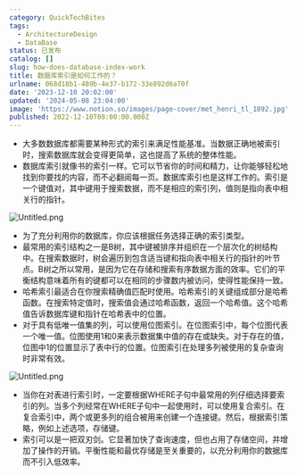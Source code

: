 ```yaml
---
category: QuickTechBites
tags:
  - ArchitectureDesign
  - DataBase
status: 已发布
catalog: []
slug: how-does-database-index-work
title: 数据库索引是如何工作的？
urlname: 068d18b1-489b-4e37-b172-33e892d6a70f
date: '2023-12-10 20:02:00'
updated: '2024-05-08 23:04:00'
image: 'https://www.notion.so/images/page-cover/met_henri_tl_1892.jpg'
published: 2022-12-10T08:00:00.000Z
---
```

- 大多数数据库都需要某种形式的索引来满足性能基准。当数据正确地被索引时，搜索数据库就会变得更简单，这也提高了系统的整体性能。
- 数据库索引就像书的索引一样。它可以节省你的时间和精力，让你能够轻松地找到你要找的内容，而不必翻阅每一页。数据库索引也是这样工作的。索引是一个键值对，其中键用于搜索数据，而不是相应的索引列，值则是指向表中相关行的指针。

![Untitled.png](https://prod-files-secure.s3.us-west-2.amazonaws.com/5d24fe63-e567-4804-86f9-9fdc62e13082/3e87f042-644d-48ab-9a58-227f3d930d71/Untitled.png?X-Amz-Algorithm=AWS4-HMAC-SHA256&X-Amz-Content-Sha256=UNSIGNED-PAYLOAD&X-Amz-Credential=ASIAZI2LB466QPYRXULP%2F20250219%2Fus-west-2%2Fs3%2Faws4_request&X-Amz-Date=20250219T053737Z&X-Amz-Expires=3600&X-Amz-Security-Token=IQoJb3JpZ2luX2VjEHUaCXVzLXdlc3QtMiJHMEUCIQCrniO4FoEcLsI51%2FGgG%2FM6EYoR6pixxonKVKlLiIT1tAIgdjj73qV9hgAVxlOjpuUIJlILoWHd0ONXZjDanYEiWRUqiAQInv%2F%2F%2F%2F%2F%2F%2F%2F%2F%2FARAAGgw2Mzc0MjMxODM4MDUiDC4bZvZmfmLR%2FnOowCrcA3FIhjW9JNK2hnsxJuyZZa%2FG1WHxunxZDkuilWf3qtYZMlskxf6%2BhPKNmRbmDK1%2BHrRUjNDvuLRSmg2%2FeOCR%2Ff%2BN7zOxx4rhjKwp6Z6uyvcdCU8trx9Tyhzndz%2BCtM%2FyaYBddPmN4F%2BpJSEtLBYHt0wK4yt1Q7ZQerVmgRNefmBLonLGh%2BEaFix2kqOBt9XaLeLCF7JhpqdMSr2CUK4LdeGL2XXV77Pj8Fb8TpOvfZ9Kc2B6O7PmkEiMS%2Blgb1zNg70IQJ9fQ68XgEODIwZ3KAhmp1w0YxbWJAQkA0qg%2FTCpzIj47iwp6uuJNkReOPiYZfK21dHlmta%2FO6orzqtc%2FTQxo4np4PUiy5%2BdEE8gPMfu3M6spYo1%2Fl5JMi2KrsO8sLqF5Sw%2FbKYZFfkulf3qhEAys0BNDGlSAvLu455kHdnGxd8nTW6p7S9OQUSnngsS9OII%2FVEzQRRRu94claoV7TpQwe%2Ff9143iZST1hlB4WkgxMeLKXQfy%2BoXHAwt1rUDWKBDsnlQ%2Fnlxo9WH%2FP%2Byjafhq3DO%2B55jC5zDLlPLFVVgj402RWo650EoBhMYMUbeJzIU%2BjzC1DE%2F%2B75gFBGfTRMC87iQjJUejGXAUg2qO5H%2BoXLYR9fyV2HwS437MMrD1b0GOqUBrZS%2BIwI7460RjuE6a3mJas2ygHS%2FBBYTY%2BQhuONbiW2KZ9o9cLR0%2BRuRO4E3mRCNKS9jNIio1IUS6IY%2F3Pdq9k31Gm2k%2FmWHPKFff%2Fvs9P6HxTUIarpmdr3tyfqb2eZ%2BwQz%2FFzRRQCGgv%2F4QvqP9Ul3Y4Ew3F712jkRgMgU4r7pQXz%2F1WYN5th7mqdo1Ul6y28Cn3AUaCcxbGh5F7aEpBZLj7WML&X-Amz-Signature=0aa3ef1df49d86e6f9783cf503ccd35f83ba256e1a90a2012c2f8157b05cc280&X-Amz-SignedHeaders=host&x-id=GetObject)

- 为了充分利用你的数据库，你应该根据任务选择正确的索引类型。
- 最常用的索引结构之一是B树，其中键被排序并组织在一个层次化的树结构中。在搜索数据时，树会遍历到包含适当键和指向表中相关行的指针的叶节点。B树之所以常用，是因为它在存储和搜索有序数据方面的效率。它们的平衡结构意味着所有的键都可以在相同的步骤数内被访问，使得性能保持一致。
- 哈希索引最适合在你搜索精确值匹配时使用。哈希索引的关键组成部分是哈希函数。在搜索特定值时，搜索值会通过哈希函数，返回一个哈希值。这个哈希值告诉数据库键和指针在哈希表中的位置。
- 对于具有低唯一值集的列，可以使用位图索引。在位图索引中，每个位图代表一个唯一值。位图使用1和0来表示数据集中值的存在或缺失。对于存在的值，位图中1的位置显示了表中行的位置。位图索引在处理多列被使用的复杂查询时非常有效。

![Untitled.png](https://prod-files-secure.s3.us-west-2.amazonaws.com/5d24fe63-e567-4804-86f9-9fdc62e13082/25e88b4a-737d-484e-85cc-b7fe2444aa3c/Untitled.png?X-Amz-Algorithm=AWS4-HMAC-SHA256&X-Amz-Content-Sha256=UNSIGNED-PAYLOAD&X-Amz-Credential=ASIAZI2LB466QPYRXULP%2F20250219%2Fus-west-2%2Fs3%2Faws4_request&X-Amz-Date=20250219T053737Z&X-Amz-Expires=3600&X-Amz-Security-Token=IQoJb3JpZ2luX2VjEHUaCXVzLXdlc3QtMiJHMEUCIQCrniO4FoEcLsI51%2FGgG%2FM6EYoR6pixxonKVKlLiIT1tAIgdjj73qV9hgAVxlOjpuUIJlILoWHd0ONXZjDanYEiWRUqiAQInv%2F%2F%2F%2F%2F%2F%2F%2F%2F%2FARAAGgw2Mzc0MjMxODM4MDUiDC4bZvZmfmLR%2FnOowCrcA3FIhjW9JNK2hnsxJuyZZa%2FG1WHxunxZDkuilWf3qtYZMlskxf6%2BhPKNmRbmDK1%2BHrRUjNDvuLRSmg2%2FeOCR%2Ff%2BN7zOxx4rhjKwp6Z6uyvcdCU8trx9Tyhzndz%2BCtM%2FyaYBddPmN4F%2BpJSEtLBYHt0wK4yt1Q7ZQerVmgRNefmBLonLGh%2BEaFix2kqOBt9XaLeLCF7JhpqdMSr2CUK4LdeGL2XXV77Pj8Fb8TpOvfZ9Kc2B6O7PmkEiMS%2Blgb1zNg70IQJ9fQ68XgEODIwZ3KAhmp1w0YxbWJAQkA0qg%2FTCpzIj47iwp6uuJNkReOPiYZfK21dHlmta%2FO6orzqtc%2FTQxo4np4PUiy5%2BdEE8gPMfu3M6spYo1%2Fl5JMi2KrsO8sLqF5Sw%2FbKYZFfkulf3qhEAys0BNDGlSAvLu455kHdnGxd8nTW6p7S9OQUSnngsS9OII%2FVEzQRRRu94claoV7TpQwe%2Ff9143iZST1hlB4WkgxMeLKXQfy%2BoXHAwt1rUDWKBDsnlQ%2Fnlxo9WH%2FP%2Byjafhq3DO%2B55jC5zDLlPLFVVgj402RWo650EoBhMYMUbeJzIU%2BjzC1DE%2F%2B75gFBGfTRMC87iQjJUejGXAUg2qO5H%2BoXLYR9fyV2HwS437MMrD1b0GOqUBrZS%2BIwI7460RjuE6a3mJas2ygHS%2FBBYTY%2BQhuONbiW2KZ9o9cLR0%2BRuRO4E3mRCNKS9jNIio1IUS6IY%2F3Pdq9k31Gm2k%2FmWHPKFff%2Fvs9P6HxTUIarpmdr3tyfqb2eZ%2BwQz%2FFzRRQCGgv%2F4QvqP9Ul3Y4Ew3F712jkRgMgU4r7pQXz%2F1WYN5th7mqdo1Ul6y28Cn3AUaCcxbGh5F7aEpBZLj7WML&X-Amz-Signature=7484d52310a1c29bc47336b0ddee782195974bd3d7799f5c9bf93a67e1975d11&X-Amz-SignedHeaders=host&x-id=GetObject)

- 当你在对表进行索引时，一定要根据WHERE子句中最常用的列仔细选择要索引的列。当多个列经常在WHERE子句中一起使用时，可以使用复合索引。在复合索引中，两个或更多列的组合被用来创建一个连接键。然后，根据索引策略，例如上述选项，存储键。
- 索引可以是一把双刃剑。它显著加快了查询速度，但也占用了存储空间，并增加了操作的开销。平衡性能和最优存储是至关重要的，以充分利用你的数据库而不引入低效率。
